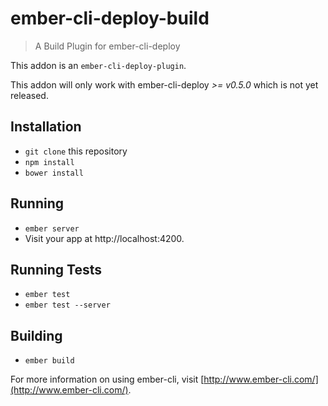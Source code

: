 # ember-cli-deploy-build

> A Build Plugin for ember-cli-deploy

This addon is an `ember-cli-deploy-plugin`.

This addon will only work with ember-cli-deploy *>= v0.5.0* which is not yet released.

## Installation

* `git clone` this repository
* `npm install`
* `bower install`

## Running

* `ember server`
* Visit your app at http://localhost:4200.

## Running Tests

* `ember test`
* `ember test --server`

## Building

* `ember build`

For more information on using ember-cli, visit [http://www.ember-cli.com/](http://www.ember-cli.com/).

